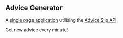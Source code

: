 ## Advice Generator

A [single page application](https://www.figma.com/file/5XLmnBEwWWGUtq1Ivnm7ei/advice-generator-app?type=design&node-id=0%3A48&mode=design&t=pmWRv6TxZiAL3eGi-1) utilising the [Advice Slip API](https://api.adviceslip.com).

Get new advice every minute!
